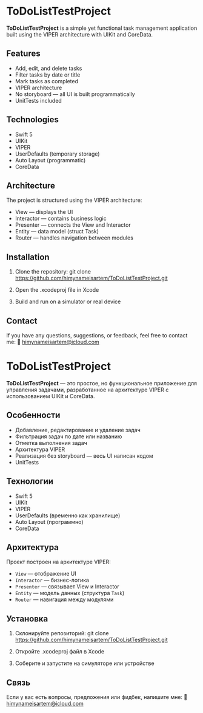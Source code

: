 # ToDoListTestProject

**ToDoListTestProject** is a simple yet functional task management application built using the VIPER architecture with UIKit and CoreData.

## Features
-	Add, edit, and delete tasks
-	Filter tasks by date or title
-	Mark tasks as completed
-	VIPER architecture
-	No storyboard — all UI is built programmatically
-	UnitTests included

## Technologies
-	Swift 5
-	UIKit
-	VIPER
-	UserDefaults (temporary storage)
-	Auto Layout (programmatic)
-	CoreData

## Architecture

The project is structured using the VIPER architecture:
-	View — displays the UI
-	Interactor — contains business logic
-	Presenter — connects the View and Interactor
-	Entity — data model (struct Task)
-	Router — handles navigation between modules

## Installation
  1.	Clone the repository:
git clone https://github.com/himynameisartem/ToDoListTestProject.git

  2.	Open the .xcodeproj file in Xcode

  3.	Build and run on a simulator or real device

## Contact

If you have any questions, suggestions, or feedback, feel free to contact me:
📧 himynameisartem@icloud.com



#  ToDoListTestProject

**ToDoListTestProject** — это простое, но функциональное приложение для управления задачами, разработанное на архитектуре VIPER с использованием UIKit и CoreData.

##  Особенности

- Добавление, редактирование и удаление задач
- Фильтрация задач по дате или названию
- Отметка выполнения задач
- Архитектура VIPER
- Реализация без storyboard — весь UI написан кодом
- UnitTests

##  Технологии

- Swift 5
- UIKit
- VIPER
- UserDefaults (временно как хранилище)
- Auto Layout (программно)
- CoreData

##  Архитектура

Проект построен на архитектуре VIPER:

- `View` — отображение UI
- `Interactor` — бизнес-логика
- `Presenter` — связывает View и Interactor
- `Entity` — модель данных (структура `Task`)
- `Router` — навигация между модулями

##  Установка

  1. Склонируйте репозиторий:
git clone https://github.com/himynameisartem/ToDoListTestProject.git

  2. Откройте .xcodeproj файл в Xcode

  3. Соберите и запустите на симуляторе или устройстве

 ## Связь

Если у вас есть вопросы, предложения или фидбек, напишите мне:
📧 himynameisartem@icloud.com
 
